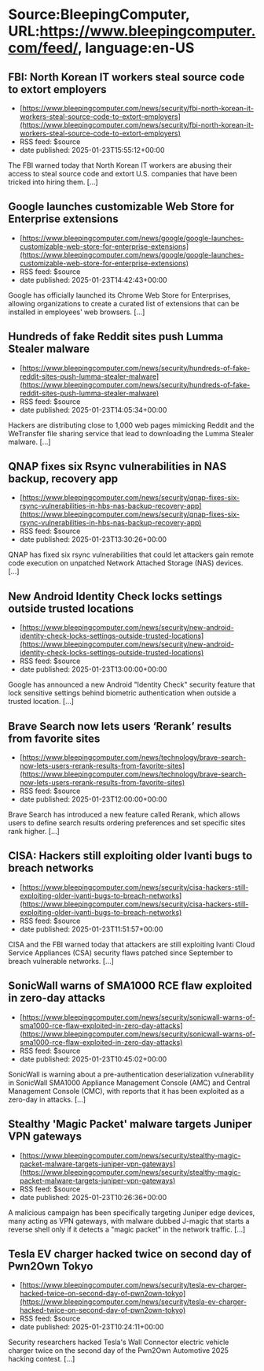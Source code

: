 # Source:BleepingComputer, URL:https://www.bleepingcomputer.com/feed/, language:en-US

## FBI: North Korean IT workers steal source code to extort employers
 - [https://www.bleepingcomputer.com/news/security/fbi-north-korean-it-workers-steal-source-code-to-extort-employers](https://www.bleepingcomputer.com/news/security/fbi-north-korean-it-workers-steal-source-code-to-extort-employers)
 - RSS feed: $source
 - date published: 2025-01-23T15:55:12+00:00

The FBI warned today that North Korean IT workers are abusing their access to steal source code and extort U.S. companies that have been tricked into hiring them. [...]

## Google launches customizable Web Store for Enterprise extensions
 - [https://www.bleepingcomputer.com/news/google/google-launches-customizable-web-store-for-enterprise-extensions](https://www.bleepingcomputer.com/news/google/google-launches-customizable-web-store-for-enterprise-extensions)
 - RSS feed: $source
 - date published: 2025-01-23T14:42:43+00:00

Google has officially launched its Chrome Web Store for Enterprises, allowing organizations to create a curated list of extensions that can be installed in employees' web browsers. [...]

## Hundreds of fake Reddit sites push Lumma Stealer malware
 - [https://www.bleepingcomputer.com/news/security/hundreds-of-fake-reddit-sites-push-lumma-stealer-malware](https://www.bleepingcomputer.com/news/security/hundreds-of-fake-reddit-sites-push-lumma-stealer-malware)
 - RSS feed: $source
 - date published: 2025-01-23T14:05:34+00:00

Hackers are distributing close to 1,000 web pages mimicking Reddit and the WeTransfer file sharing service that lead to downloading the Lumma Stealer malware. [...]

## QNAP fixes six Rsync vulnerabilities in NAS backup, recovery app
 - [https://www.bleepingcomputer.com/news/security/qnap-fixes-six-rsync-vulnerabilities-in-hbs-nas-backup-recovery-app](https://www.bleepingcomputer.com/news/security/qnap-fixes-six-rsync-vulnerabilities-in-hbs-nas-backup-recovery-app)
 - RSS feed: $source
 - date published: 2025-01-23T13:30:26+00:00

QNAP has fixed six rsync vulnerabilities that could let attackers gain remote code execution on unpatched Network Attached Storage (NAS) devices. [...]

## New Android Identity Check locks settings outside trusted locations
 - [https://www.bleepingcomputer.com/news/security/new-android-identity-check-locks-settings-outside-trusted-locations](https://www.bleepingcomputer.com/news/security/new-android-identity-check-locks-settings-outside-trusted-locations)
 - RSS feed: $source
 - date published: 2025-01-23T13:00:00+00:00

Google has announced a new Android "Identity Check" security feature that lock sensitive settings behind biometric authentication when outside a trusted location. [...]

## Brave Search now lets users ‘Rerank’ results from favorite sites
 - [https://www.bleepingcomputer.com/news/technology/brave-search-now-lets-users-rerank-results-from-favorite-sites](https://www.bleepingcomputer.com/news/technology/brave-search-now-lets-users-rerank-results-from-favorite-sites)
 - RSS feed: $source
 - date published: 2025-01-23T12:00:00+00:00

Brave Search has introduced a new feature called Rerank, which allows users to define search results ordering preferences and set specific sites rank higher. [...]

## CISA: Hackers still exploiting older Ivanti bugs to breach networks
 - [https://www.bleepingcomputer.com/news/security/cisa-hackers-still-exploiting-older-ivanti-bugs-to-breach-networks](https://www.bleepingcomputer.com/news/security/cisa-hackers-still-exploiting-older-ivanti-bugs-to-breach-networks)
 - RSS feed: $source
 - date published: 2025-01-23T11:51:57+00:00

CISA and the FBI warned today that attackers are still exploiting Ivanti Cloud Service Appliances (CSA) security flaws patched since September to breach vulnerable networks. [...]

## SonicWall warns of SMA1000 RCE flaw exploited in zero-day attacks
 - [https://www.bleepingcomputer.com/news/security/sonicwall-warns-of-sma1000-rce-flaw-exploited-in-zero-day-attacks](https://www.bleepingcomputer.com/news/security/sonicwall-warns-of-sma1000-rce-flaw-exploited-in-zero-day-attacks)
 - RSS feed: $source
 - date published: 2025-01-23T10:45:02+00:00

SonicWall is warning about a pre-authentication deserialization vulnerability in SonicWall SMA1000 Appliance Management Console (AMC) and Central Management Console (CMC), with reports that it has been exploited as a zero-day in attacks. [...]

## Stealthy 'Magic Packet' malware targets Juniper VPN gateways
 - [https://www.bleepingcomputer.com/news/security/stealthy-magic-packet-malware-targets-juniper-vpn-gateways](https://www.bleepingcomputer.com/news/security/stealthy-magic-packet-malware-targets-juniper-vpn-gateways)
 - RSS feed: $source
 - date published: 2025-01-23T10:26:36+00:00

A malicious campaign has been specifically targeting Juniper edge devices, many acting as VPN gateways, with malware dubbed J-magic that starts a reverse shell only if it detects a "magic packet" in the network traffic. [...]

## Tesla EV charger hacked twice on second day of Pwn2Own Tokyo
 - [https://www.bleepingcomputer.com/news/security/tesla-ev-charger-hacked-twice-on-second-day-of-pwn2own-tokyo](https://www.bleepingcomputer.com/news/security/tesla-ev-charger-hacked-twice-on-second-day-of-pwn2own-tokyo)
 - RSS feed: $source
 - date published: 2025-01-23T10:24:11+00:00

​Security researchers hacked Tesla's Wall Connector electric vehicle charger twice on the second day of the Pwn2Own Automotive 2025 hacking contest. [...]


